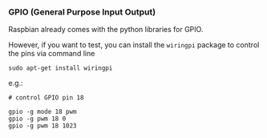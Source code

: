 ### GPIO (General Purpose Input Output)

Raspbian already comes with the python libraries for GPIO.

However, if you want to test, you can install the `wiringpi` package to control the pins via command line
```
sudo apt-get install wiringpi
```

e.g.:
```
# control GPIO pin 18

gpio -g mode 18 pwm
gpio -g pwm 18 0
gpio -g pwm 18 1023
